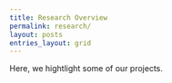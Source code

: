 ```yaml
---
title: Research Overview
permalink: research/
layout: posts 
entries_layout: grid
---
```


Here, we hightlight some of our projects. 
